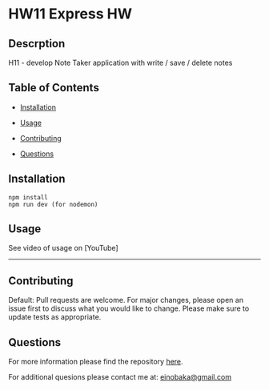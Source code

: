 # HW11 Express HW

## Descrption 

H11 - develop Note Taker application with write / save / delete notes

## Table of Contents

* [Installation](#installation)

* [Usage](#usage)

* [Contributing](#contributing)

* [Questions](#questions)

## Installation 

```
npm install
npm run dev (for nodemon)
```

## Usage

See video of usage on [YouTube]

---

## Contributing

Default: Pull requests are welcome. For major changes, please open an issue first to discuss what you would like to change. Please make sure to update tests as appropriate.

## Questions

For more information please find the repository [here](https://github.com/einobaka/).

For additional quesions please contact me at: einobaka@gmail.com

